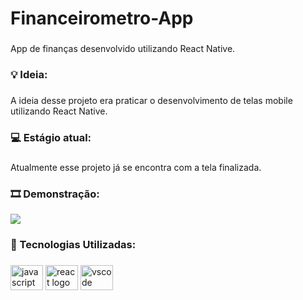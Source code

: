 <h1 align="left">Financeirometro-App</h1>

###
<p align="left">App de finanças desenvolvido utilizando React Native.</p>

###
<h3 align="left">💡 Ideia:</h3>

###
<p align="left">A ideia desse projeto era praticar o desenvolvimento de telas mobile utilizando React Native.</p>

###
<h3 align="left">💻 Estágio atual:</h3>

###
<p align="left">Atualmente esse projeto já se encontra com a tela finalizada.</p>


<h3 align="left">🎞 Demonstração:</h3>
<img src="https://user-images.githubusercontent.com/51165259/173890594-342a5e3c-0832-4ad5-8b97-345c3888e931.gif" />



###
<h3 align="left">🧰 Tecnologias Utilizadas:</h3>

###
<div align="left">
  <img src="https://cdn.jsdelivr.net/gh/devicons/devicon/icons/javascript/javascript-original.svg" height="40" width="52" alt="javascript logo"  />
  <img src="https://cdn.jsdelivr.net/gh/devicons/devicon/icons/react/react-original.svg" height="40" width="52" alt="react logo"  />
  <img src="https://cdn.jsdelivr.net/gh/devicons/devicon/icons/vscode/vscode-original.svg" height="40" width="52" alt="vscode logo"  />
</div>

###

